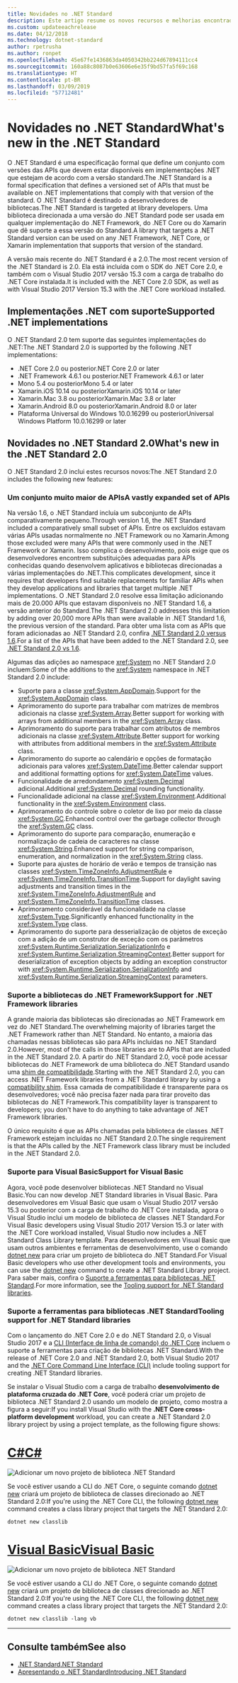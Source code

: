 ```yaml
---
title: Novidades no .NET Standard
description: Este artigo resume os novos recursos e melhorias encontrados em cada nova versão do .NET Standard.
ms.custom: updateeachrelease
ms.date: 04/12/2018
ms.technology: dotnet-standard
author: rpetrusha
ms.author: ronpet
ms.openlocfilehash: 45e67fe1436863da4050342bb224d67894111cc4
ms.sourcegitcommit: 160a88c8087b0e63606e6e35f9bd57fa5f69c168
ms.translationtype: HT
ms.contentlocale: pt-BR
ms.lasthandoff: 03/09/2019
ms.locfileid: "57712481"
---
```

# <a name="whats-new-in-the-net-standard"></a><span data-ttu-id="de653-103">Novidades no .NET Standard</span><span class="sxs-lookup"><span data-stu-id="de653-103">What's new in the .NET Standard</span></span>

<span data-ttu-id="de653-104">O .NET Standard é uma especificação formal que define um conjunto com versões das APIs que devem estar disponíveis em implementações .NET que estejam de acordo com a versão standard.</span><span class="sxs-lookup"><span data-stu-id="de653-104">The .NET Standard is a formal specification that defines a versioned set of APIs that must be available on .NET implementations that comply with that version of the standard.</span></span> <span data-ttu-id="de653-105">O .NET Standard é destinado a desenvolvedores de bibliotecas.</span><span class="sxs-lookup"><span data-stu-id="de653-105">The .NET Standard is targeted at library developers.</span></span> <span data-ttu-id="de653-106">Uma biblioteca direcionada a uma versão do .NET Standard pode ser usada em qualquer implementação do .NET Framework, do .NET Core ou do Xamarin que dê suporte a essa versão do Standard.</span><span class="sxs-lookup"><span data-stu-id="de653-106">A library that targets a .NET Standard version can be used on any .NET Framework, .NET Core, or Xamarin implementation that supports that version of the standard.</span></span>

<span data-ttu-id="de653-107">A versão mais recente do .NET Standard é a 2.0.</span><span class="sxs-lookup"><span data-stu-id="de653-107">The most recent version of the .NET Standard is 2.0.</span></span> <span data-ttu-id="de653-108">Ela está incluída com o SDK do .NET Core 2.0, e também com o Visual Studio 2017 versão 15.3 com a carga de trabalho do .NET Core instalada.</span><span class="sxs-lookup"><span data-stu-id="de653-108">It is included with the .NET Core 2.0 SDK, as well as with Visual Studio 2017 Version 15.3 with the .NET Core workload installed.</span></span>

## <a name="supported-net-implementations"></a><span data-ttu-id="de653-109">Implementações .NET com suporte</span><span class="sxs-lookup"><span data-stu-id="de653-109">Supported .NET implementations</span></span>

<span data-ttu-id="de653-110">O .NET Standard 2.0 tem suporte das seguintes implementações do .NET:</span><span class="sxs-lookup"><span data-stu-id="de653-110">The .NET Standard 2.0 is supported by the following .NET implementations:</span></span>

- <span data-ttu-id="de653-111">.NET Core 2.0 ou posterior</span><span class="sxs-lookup"><span data-stu-id="de653-111">.NET Core 2.0 or later</span></span>
- <span data-ttu-id="de653-112">.NET Framework 4.6.1 ou posterior</span><span class="sxs-lookup"><span data-stu-id="de653-112">.NET Framework 4.6.1 or later</span></span>
- <span data-ttu-id="de653-113">Mono 5.4 ou posterior</span><span class="sxs-lookup"><span data-stu-id="de653-113">Mono 5.4 or later</span></span>
- <span data-ttu-id="de653-114">Xamarin.iOS 10.14 ou posterior</span><span class="sxs-lookup"><span data-stu-id="de653-114">Xamarin.iOS 10.14 or later</span></span>
- <span data-ttu-id="de653-115">Xamarin.Mac 3.8 ou posterior</span><span class="sxs-lookup"><span data-stu-id="de653-115">Xamarin.Mac 3.8 or later</span></span>
- <span data-ttu-id="de653-116">Xamarin.Android 8.0 ou posterior</span><span class="sxs-lookup"><span data-stu-id="de653-116">Xamarin.Android 8.0 or later</span></span>
- <span data-ttu-id="de653-117">Plataforma Universal do Windows 10.0.16299 ou posterior</span><span class="sxs-lookup"><span data-stu-id="de653-117">Universal Windows Platform 10.0.16299 or later</span></span>

## <a name="whats-new-in-the-net-standard-20"></a><span data-ttu-id="de653-118">Novidades no .NET Standard 2.0</span><span class="sxs-lookup"><span data-stu-id="de653-118">What's new in the .NET Standard 2.0</span></span>

<span data-ttu-id="de653-119">O .NET Standard 2.0 inclui estes recursos novos:</span><span class="sxs-lookup"><span data-stu-id="de653-119">The .NET Standard 2.0 includes the following new features:</span></span>

### <a name="a-vastly-expanded-set-of-apis"></a><span data-ttu-id="de653-120">Um conjunto muito maior de APIs</span><span class="sxs-lookup"><span data-stu-id="de653-120">A vastly expanded set of APIs</span></span>

<span data-ttu-id="de653-121">Na versão 1.6, o .NET Standard incluía um subconjunto de APIs comparativamente pequeno.</span><span class="sxs-lookup"><span data-stu-id="de653-121">Through version 1.6, the .NET Standard included a comparatively small subset of APIs.</span></span> <span data-ttu-id="de653-122">Entre os excluídos estavam várias APIs usadas normalmente no .NET Framework ou no Xamarin.</span><span class="sxs-lookup"><span data-stu-id="de653-122">Among those excluded were many APIs that were commonly used in the .NET Framework or Xamarin.</span></span> <span data-ttu-id="de653-123">Isso complica o desenvolvimento, pois exige que os desenvolvedores encontrem substituições adequadas para APIs conhecidas quando desenvolvem aplicativos e bibliotecas direcionadas a várias implementações do .NET.</span><span class="sxs-lookup"><span data-stu-id="de653-123">This complicates development, since it requires that developers find suitable replacements for familiar APIs when they develop applications and libraries that target multiple .NET implementations.</span></span> <span data-ttu-id="de653-124">O .NET Standard 2.0 resolve essa limitação adicionando mais de 20.000 APIs que estavam disponíveis no .NET Standard 1.6, a versão anterior do Standard.</span><span class="sxs-lookup"><span data-stu-id="de653-124">The .NET Standard 2.0 addresses this limitation by adding over 20,000 more APIs than were available in .NET Standard 1.6, the previous version of the standard.</span></span> <span data-ttu-id="de653-125">Para obter uma lista com as APIs que foram adicionadas ao .NET Standard 2.0, confira [.NET Standard 2.0 versus 1.6](https://raw.githubusercontent.com/dotnet/standard/master/docs/versions/netstandard2.0_diff.md).</span><span class="sxs-lookup"><span data-stu-id="de653-125">For a list of the APIs that have been added to the .NET Standard 2.0, see [.NET Standard 2.0 vs 1.6](https://raw.githubusercontent.com/dotnet/standard/master/docs/versions/netstandard2.0_diff.md).</span></span>

<span data-ttu-id="de653-126">Algumas das adições ao namespace <xref:System> no .NET Standard 2.0 incluem:</span><span class="sxs-lookup"><span data-stu-id="de653-126">Some of the additions to the <xref:System> namespace in .NET Standard 2.0 include:</span></span>

- <span data-ttu-id="de653-127">Suporte para a classe <xref:System.AppDomain>.</span><span class="sxs-lookup"><span data-stu-id="de653-127">Support for the <xref:System.AppDomain> class.</span></span>
- <span data-ttu-id="de653-128">Aprimoramento do suporte para trabalhar com matrizes de membros adicionais na classe <xref:System.Array>.</span><span class="sxs-lookup"><span data-stu-id="de653-128">Better support for working with arrays from additional members in the <xref:System.Array> class.</span></span>
- <span data-ttu-id="de653-129">Aprimoramento do suporte para trabalhar com atributos de membros adicionais na classe <xref:System.Attribute>.</span><span class="sxs-lookup"><span data-stu-id="de653-129">Better support for working with attributes from additional members in the <xref:System.Attribute> class.</span></span>
- <span data-ttu-id="de653-130">Aprimoramento do suporte ao calendário e opções de formatação adicionais para valores <xref:System.DateTime>.</span><span class="sxs-lookup"><span data-stu-id="de653-130">Better calendar support and additional formatting options for <xref:System.DateTime> values.</span></span>
- <span data-ttu-id="de653-131">Funcionalidade de arredondamento <xref:System.Decimal> adicional.</span><span class="sxs-lookup"><span data-stu-id="de653-131">Additional <xref:System.Decimal> rounding functionality.</span></span>
- <span data-ttu-id="de653-132">Funcionalidade adicional na classe <xref:System.Environment>.</span><span class="sxs-lookup"><span data-stu-id="de653-132">Additional functionality in the <xref:System.Environment> class.</span></span>
- <span data-ttu-id="de653-133">Aprimoramento do controle sobre o coletor de lixo por meio da classe <xref:System.GC>.</span><span class="sxs-lookup"><span data-stu-id="de653-133">Enhanced control over the garbage collector through the <xref:System.GC> class.</span></span>
- <span data-ttu-id="de653-134">Aprimoramento do suporte para comparação, enumeração e normalização de cadeia de caracteres na classe <xref:System.String>.</span><span class="sxs-lookup"><span data-stu-id="de653-134">Enhanced support for string comparison, enumeration, and normalization in the <xref:System.String> class.</span></span>
- <span data-ttu-id="de653-135">Suporte para ajustes de horário de verão e tempos de transição nas classes <xref:System.TimeZoneInfo.AdjustmentRule> e <xref:System.TimeZoneInfo.TransitionTime>.</span><span class="sxs-lookup"><span data-stu-id="de653-135">Support for daylight saving adjustments and transition times in the <xref:System.TimeZoneInfo.AdjustmentRule> and <xref:System.TimeZoneInfo.TransitionTime> classes.</span></span>
- <span data-ttu-id="de653-136">Aprimoramento considerável da funcionalidade na classe <xref:System.Type>.</span><span class="sxs-lookup"><span data-stu-id="de653-136">Significantly enhanced functionality in the <xref:System.Type> class.</span></span>
- <span data-ttu-id="de653-137">Aprimoramento do suporte para desserialização de objetos de exceção com a adição de um construtor de exceção com os parâmetros <xref:System.Runtime.Serialization.SerializationInfo> e <xref:System.Runtime.Serialization.StreamingContext>.</span><span class="sxs-lookup"><span data-stu-id="de653-137">Better support for deserialization of exception objects by adding an exception constructor with <xref:System.Runtime.Serialization.SerializationInfo> and <xref:System.Runtime.Serialization.StreamingContext> parameters.</span></span>

### <a name="support-for-net-framework-libraries"></a><span data-ttu-id="de653-138">Suporte a bibliotecas do .NET Framework</span><span class="sxs-lookup"><span data-stu-id="de653-138">Support for .NET Framework libraries</span></span>

<span data-ttu-id="de653-139">A grande maioria das bibliotecas são direcionadas ao .NET Framework em vez do .NET Standard.</span><span class="sxs-lookup"><span data-stu-id="de653-139">The overwhelming majority of libraries target the .NET Framework rather than .NET Standard.</span></span> <span data-ttu-id="de653-140">No entanto, a maioria das chamadas nessas bibliotecas são para APIs incluídas no .NET Standard 2.0.</span><span class="sxs-lookup"><span data-stu-id="de653-140">However, most of the calls in those libraries are to APIs that are included in the .NET Standard 2.0.</span></span> <span data-ttu-id="de653-141">A partir do .NET Standard 2.0, você pode acessar bibliotecas do .NET Framework de uma biblioteca do .NET Standard usando uma [shim de compatibilidade](https://github.com/dotnet/standard/blob/master/docs/planning/netstandard-2.0/README.md#assembly-unification).</span><span class="sxs-lookup"><span data-stu-id="de653-141">Starting with the .NET Standard 2.0, you can access .NET Framework libraries from a .NET Standard library by using a [compatibility shim](https://github.com/dotnet/standard/blob/master/docs/planning/netstandard-2.0/README.md#assembly-unification).</span></span> <span data-ttu-id="de653-142">Essa camada de compatibilidade é transparente para os desenvolvedores; você não precisa fazer nada para tirar proveito das bibliotecas do .NET Framework.</span><span class="sxs-lookup"><span data-stu-id="de653-142">This compatibility layer is transparent to developers; you don't have to do anything to take advantage of .NET Framework libraries.</span></span>

<span data-ttu-id="de653-143">O único requisito é que as APIs chamadas pela biblioteca de classes .NET Framework estejam incluídas no .NET Standard 2.0.</span><span class="sxs-lookup"><span data-stu-id="de653-143">The single requirement is that the APIs called by the .NET Framework class library must be included in the .NET Standard 2.0.</span></span>

### <a name="support-for-visual-basic"></a><span data-ttu-id="de653-144">Suporte para Visual Basic</span><span class="sxs-lookup"><span data-stu-id="de653-144">Support for Visual Basic</span></span>

<span data-ttu-id="de653-145">Agora, você pode desenvolver bibliotecas .NET Standard no Visual Basic.</span><span class="sxs-lookup"><span data-stu-id="de653-145">You can now develop .NET Standard libraries in Visual Basic.</span></span> <span data-ttu-id="de653-146">Para desenvolvedores em Visual Basic que usam o Visual Studio 2017 versão 15.3 ou posterior com a carga de trabalho do .NET Core instalada, agora o Visual Studio inclui um modelo de biblioteca de classes .NET Standard.</span><span class="sxs-lookup"><span data-stu-id="de653-146">For Visual Basic developers using Visual Studio 2017 Version 15.3 or later with the .NET Core workload installed, Visual Studio now includes a .NET Standard Class Library template.</span></span> <span data-ttu-id="de653-147">Para desenvolvedores em Visual Basic que usam outros ambientes e ferramentas de desenvolvimento, use o comando [dotnet new](../../core/tools/dotnet-new.md) para criar um projeto de biblioteca do .NET Standard.</span><span class="sxs-lookup"><span data-stu-id="de653-147">For Visual Basic developers who use other development tools and environments, you can use the [dotnet new](../../core/tools/dotnet-new.md) command to create a .NET Standard Library project.</span></span> <span data-ttu-id="de653-148">Para saber mais, confira o [Suporte a ferramentas para bibliotecas .NET Standard](#tooling-support-for-net-standard-libraries).</span><span class="sxs-lookup"><span data-stu-id="de653-148">For more information, see the [Tooling support for .NET Standard libraries](#tooling-support-for-net-standard-libraries).</span></span>

### <a name="tooling-support-for-net-standard-libraries"></a><span data-ttu-id="de653-149">Suporte a ferramentas para bibliotecas .NET Standard</span><span class="sxs-lookup"><span data-stu-id="de653-149">Tooling support for .NET Standard libraries</span></span>

<span data-ttu-id="de653-150">Com o lançamento do .NET Core 2.0 e do .NET Standard 2.0, o Visual Studio 2017 e a [CLI (Interface de linha de comando) do .NET Core](../../core/tools/index.md) incluem o suporte a ferramentas para criação de bibliotecas .NET Standard.</span><span class="sxs-lookup"><span data-stu-id="de653-150">With the release of .NET Core 2.0 and .NET Standard 2.0, both Visual Studio 2017 and the [.NET Core Command Line Interface (CLI)](../../core/tools/index.md) include tooling support for creating .NET Standard libraries.</span></span>

<span data-ttu-id="de653-151">Se instalar o Visual Studio com a carga de trabalho **desenvolvimento de plataforma cruzada do .NET Core**, você poderá criar um projeto de biblioteca .NET Standard 2.0 usando um modelo de projeto, como mostra a figura a seguir:</span><span class="sxs-lookup"><span data-stu-id="de653-151">If you install Visual Studio with the **.NET Core cross-platform development** workload, you can create a .NET Standard 2.0 library project by using a project template, as the following figure shows:</span></span>

# <a name="ctabcsharp"></a>[<span data-ttu-id="de653-152">C#</span><span class="sxs-lookup"><span data-stu-id="de653-152">C#</span></span>](#tab/csharp)

![Adicionar um novo projeto de biblioteca .NET Standard](./media/std-project-cs.png)

<span data-ttu-id="de653-154">Se você estiver usando a CLI do .NET Core, o seguinte comando [dotnet new](../../core/tools/dotnet-new.md) criará um projeto de biblioteca de classes direcionado ao .NET Standard 2.0:</span><span class="sxs-lookup"><span data-stu-id="de653-154">If you're using the .NET Core CLI, the following [dotnet new](../../core/tools/dotnet-new.md) command creates a class library project that targets the .NET Standard 2.0:</span></span>

```
dotnet new classlib
```

# <a name="visual-basictabvb"></a>[<span data-ttu-id="de653-155">Visual Basic</span><span class="sxs-lookup"><span data-stu-id="de653-155">Visual Basic</span></span>](#tab/vb)

![Adicionar um novo projeto de biblioteca .NET Standard](./media/std-project-vb.png)

<span data-ttu-id="de653-157">Se você estiver usando a CLI do .NET Core, o seguinte comando [dotnet new](../../core/tools/dotnet-new.md) criará um projeto de biblioteca de classes direcionado ao .NET Standard 2.0:</span><span class="sxs-lookup"><span data-stu-id="de653-157">If you're using the .NET Core CLI, the following [dotnet new](../../core/tools/dotnet-new.md) command creates a class library project that targets the .NET Standard 2.0:</span></span>

```
dotnet new classlib -lang vb
```

---

## <a name="see-also"></a><span data-ttu-id="de653-158">Consulte também</span><span class="sxs-lookup"><span data-stu-id="de653-158">See also</span></span>

- [<span data-ttu-id="de653-159">.NET Standard</span><span class="sxs-lookup"><span data-stu-id="de653-159">.NET Standard</span></span>](../net-standard.md)
- [<span data-ttu-id="de653-160">Apresentando o .NET Standard</span><span class="sxs-lookup"><span data-stu-id="de653-160">Introducing .NET Standard</span></span>](https://devblogs.microsoft.com/dotnet/introducing-net-standard/)
